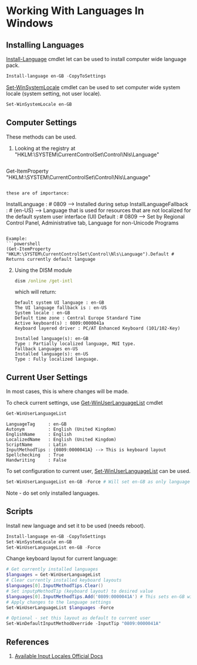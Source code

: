 # Working With Languages In Windows

## Installing Languages

[Install-Language](https://learn.microsoft.com/en-us/powershell/module/languagepackmanagement/install-language?view=windowsserver2022-ps) cmdlet let can be used to install computer wide language pack.

```powershell
Install-language en-GB -CopyToSettings
```

[Set-WinSystemLocale](https://learn.microsoft.com/en-us/powershell/module/international/set-winsystemlocale?view=windowsserver2022-ps) cmdlet can be used to set computer wide system locale (system setting, not user locale).

```powershell
Set-WinSystemLocale en-GB
```

## Computer Settings

These methods can be used.

1. Looking at the registry at "HKLM:\SYSTEM\CurrentControlSet\Control\Nls\Language"
   
   ```powershell
Get-ItemProperty "HKLM:\SYSTEM\CurrentControlSet\Control\Nls\Language"
   ```
   
   these are of importance:
   
   ```
   InstallLanguage         : # 0809 --> Installed during setup
   InstallLanguageFallback : # {en-US} --> Language that is used for resources that are not localized for the default system user interface (UI)
   Default                 : # 0809 --> Set by Regional Control Panel, Administrative tab, Language for non-Unicode Programs
   ```
   
   Example:
   ```powershell
   (Get-ItemProperty "HKLM:\SYSTEM\CurrentControlSet\Control\Nls\Language").Default # Returns currently default language
   ```
   

2. Using the DISM module
   
   ```cmd
   dism /online /get-intl
   ```
   
   which will return:
   
   ```text
   Default system UI language : en-GB
   The UI language fallback is : en-US
   System locale : en-GB
   Default time zone : Central Europe Standard Time
   Active keyboard(s) : 0809:0000041a
   Keyboard layered driver : PC/AT Enhanced Keyboard (101/102-Key)
   
   Installed language(s): en-GB
   Type : Partially localized language, MUI type.
   Fallback Languages en-US
   Installed language(s): en-US
   Type : Fully localized language.
   ```
  

## Current User Settings

In most cases, this is where changes will be made.

To check current settings, use [Get-WinUserLanguageList](https://learn.microsoft.com/en-us/powershell/module/international/get-winuserlanguagelist?view=windowsserver2022-ps) cmdlet 
   
   ```powershell
   Get-WinUserLanguageList
   ```
   
   ```text
   LanguageTag     : en-GB
   Autonym         : English (United Kingdom)
   EnglishName     : English
   LocalizedName   : English (United Kingdom)
   ScriptName      : Latin
   InputMethodTips : {0809:0000041A} --> This is keyboard layout
   Spellchecking   : True
   Handwriting     : False
   ```

To set configuration to current user, [Set-WinUserLanguageList](https://learn.microsoft.com/en-us/powershell/module/international/set-winuserlanguagelist?view=windowsserver2022-ps) can be used.

```powershell
Set-WinUserLanguageList en-GB -Force # Will set en-GB as only language to be used
```

Note - do set only installed languages.


## Scripts

Install new language and set it to be used (needs reboot).

```powershell
Install-language en-GB -CopyToSettings
Set-WinSystemLocale en-GB
Set-WinUserLanguageList en-GB -Force
```


Change keyboard layout for current language:

```powershell
# Get currently installed languages
$languages = Get-WinUserLanguageList
# Clear currently installed keyboard layouts
$languages[0].InputMethodTips.Clear()
# Set inputpMethodTip (keyboard layout) to desired value
$languages[0].InputMethodTips.Add('0809:0000041A') # This sets en-GB with Croatian keyboard layout
# Apply changes to the language settings
Set-WinUserLanguageList $languages -Force

# Optional - set this layout as default to current user
Set-WinDefaultInputMethodOverride -InputTip "0809:0000041A"
```


## References

1. [Available Input Locales Official Docs](https://learn.microsoft.com/en-us/windows-hardware/manufacture/desktop/default-input-locales-for-windows-language-packs?view=windows-11)
